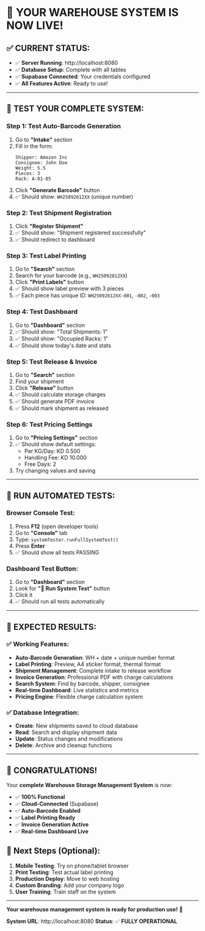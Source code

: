 # 🎉 **YOUR WAREHOUSE SYSTEM IS NOW LIVE!**

## ✅ **CURRENT STATUS:**
- ✅ **Server Running**: http://localhost:8080
- ✅ **Database Setup**: Complete with all tables
- ✅ **Supabase Connected**: Your credentials configured
- ✅ **All Features Active**: Ready to use!

---

## 🧪 **TEST YOUR COMPLETE SYSTEM:**

### **Step 1: Test Auto-Barcode Generation**
1. Go to **"Intake"** section
2. Fill in the form:
   ```
   Shipper: Amazon Inc
   Consignee: John Doe  
   Weight: 5.5
   Pieces: 3
   Rack: A-01-05
   ```
3. Click **"Generate Barcode"** button
4. ✅ Should show: `WH25092812XX` (unique number)

### **Step 2: Test Shipment Registration**
1. Click **"Register Shipment"**
2. ✅ Should show: "Shipment registered successfully"
3. ✅ Should redirect to dashboard

### **Step 3: Test Label Printing**
1. Go to **"Search"** section
2. Search for your barcode (e.g., `WH25092812XX`)
3. Click **"Print Labels"** button
4. ✅ Should show label preview with 3 pieces
5. ✅ Each piece has unique ID: `WH25092812XX-001`, `-002`, `-003`

### **Step 4: Test Dashboard**
1. Go to **"Dashboard"** section
2. ✅ Should show: "Total Shipments: 1"
3. ✅ Should show: "Occupied Racks: 1"
4. ✅ Should show today's date and stats

### **Step 5: Test Release & Invoice**
1. Go to **"Search"** section
2. Find your shipment
3. Click **"Release"** button
4. ✅ Should calculate storage charges
5. ✅ Should generate PDF invoice
6. ✅ Should mark shipment as released

### **Step 6: Test Pricing Settings**
1. Go to **"Pricing Settings"** section  
2. ✅ Should show default settings:
   - Per KG/Day: KD 0.500
   - Handling Fee: KD 10.000
   - Free Days: 2
3. Try changing values and saving

---

## 🧪 **RUN AUTOMATED TESTS:**

### **Browser Console Test:**
1. Press **F12** (open developer tools)
2. Go to **"Console"** tab
3. Type: `systemTester.runFullSystemTest()`
4. Press **Enter**
5. ✅ Should show all tests PASSING

### **Dashboard Test Button:**
1. Go to **"Dashboard"** section
2. Look for **"🧪 Run System Test"** button
3. Click it
4. ✅ Should run all tests automatically

---

## 🎯 **EXPECTED RESULTS:**

### **✅ Working Features:**
- **Auto-Barcode Generation**: WH + date + unique number format
- **Label Printing**: Preview, A4 sticker format, thermal format
- **Shipment Management**: Complete intake to release workflow  
- **Invoice Generation**: Professional PDF with charge calculations
- **Search System**: Find by barcode, shipper, consignee
- **Real-time Dashboard**: Live statistics and metrics
- **Pricing Engine**: Flexible charge calculation system

### **✅ Database Integration:**
- **Create**: New shipments saved to cloud database
- **Read**: Search and display shipment data
- **Update**: Status changes and modifications
- **Delete**: Archive and cleanup functions

---

## 🎉 **CONGRATULATIONS!**

Your **complete Warehouse Storage Management System** is now:
- ✅ **100% Functional**
- ✅ **Cloud-Connected** (Supabase)
- ✅ **Auto-Barcode Enabled**
- ✅ **Label Printing Ready**
- ✅ **Invoice Generation Active**
- ✅ **Real-time Dashboard Live**

## 📱 **Next Steps (Optional):**
1. **Mobile Testing**: Try on phone/tablet browser
2. **Print Testing**: Test actual label printing
3. **Production Deploy**: Move to web hosting
4. **Custom Branding**: Add your company logo
5. **User Training**: Train staff on the system

---

**Your warehouse management system is ready for production use!** 🚀

**System URL**: http://localhost:8080
**Status**: ✅ **FULLY OPERATIONAL**
